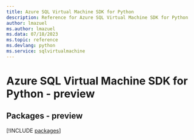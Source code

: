 ```yaml
---
title: Azure SQL Virtual Machine SDK for Python
description: Reference for Azure SQL Virtual Machine SDK for Python
author: lmazuel
ms.author: lmazuel
ms.data: 07/18/2023
ms.topic: reference
ms.devlang: python
ms.service: sqlvirtualmachine
---
```

# Azure SQL Virtual Machine SDK for Python - preview
## Packages - preview
[!INCLUDE [packages](sql-virtual-machine-index.md)]